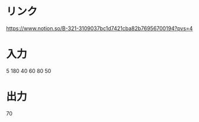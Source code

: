 # リンク
https://www.notion.so/B-321-3109037bc1d7421cba82b76956700194?pvs=4

# 入力
5 180
40 60 80 50

# 出力
70
